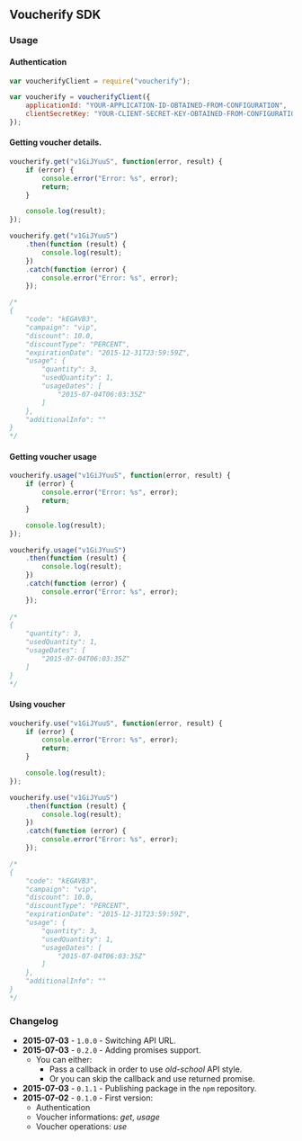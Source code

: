 ## Voucherify SDK

### Usage

#### Authentication

```javascript
var voucherifyClient = require("voucherify");

var voucherify = voucherifyClient({
    applicationId: "YOUR-APPLICATION-ID-OBTAINED-FROM-CONFIGURATION",
    clientSecretKey: "YOUR-CLIENT-SECRET-KEY-OBTAINED-FROM-CONFIGURATION"
});
```

#### Getting voucher details.

```javascript
voucherify.get("v1GiJYuuS", function(error, result) {
    if (error) {
        console.error("Error: %s", error);
        return;
    }

    console.log(result);
});

voucherify.get("v1GiJYuuS")
    .then(function (result) {
        console.log(result);
    })
    .catch(function (error) {
        console.error("Error: %s", error);
    });

/*
{
    "code": "kEGAVB3",
    "campaign": "vip",
    "discount": 10.0,
    "discountType": "PERCENT",
    "expirationDate": "2015-12-31T23:59:59Z",
    "usage": {
        "quantity": 3,
        "usedQuantity": 1,
        "usageDates": [
            "2015-07-04T06:03:35Z"
        ]
    },
    "additionalInfo": ""
}
*/
```

#### Getting voucher usage

```javascript
voucherify.usage("v1GiJYuuS", function(error, result) {
    if (error) {
        console.error("Error: %s", error);
        return;
    }

    console.log(result);
});

voucherify.usage("v1GiJYuuS")
    .then(function (result) {
        console.log(result);
    })
    .catch(function (error) {
        console.error("Error: %s", error);
    });
        
/*
{
    "quantity": 3,
    "usedQuantity": 1,
    "usageDates": [
        "2015-07-04T06:03:35Z"
    ]
}
*/
```

#### Using voucher

```javascript
voucherify.use("v1GiJYuuS", function(error, result) {
    if (error) {
        console.error("Error: %s", error);
        return;
    }

    console.log(result);
});

voucherify.use("v1GiJYuuS")
    .then(function (result) {
        console.log(result);
    })
    .catch(function (error) {
        console.error("Error: %s", error);
    });

/*
{
    "code": "kEGAVB3",
    "campaign": "vip",
    "discount": 10.0,
    "discountType": "PERCENT",
    "expirationDate": "2015-12-31T23:59:59Z",
    "usage": {
        "quantity": 3,
        "usedQuantity": 1,
        "usageDates": [
            "2015-07-04T06:03:35Z"
        ]
    },
    "additionalInfo": ""
}
*/
```

### Changelog

- **2015-07-03** - `1.0.0` - Switching API URL.
- **2015-07-03** - `0.2.0` - Adding promises support.
  - You can either:
    - Pass a callback in order to use *old-school* API style.
    - Or you can skip the callback and use returned promise.
- **2015-07-03** - `0.1.1` - Publishing package in the `npm` repository.
- **2015-07-02** - `0.1.0` - First version:
  - Authentication
  - Voucher informations: *get*, *usage*
  - Voucher operations: *use*
